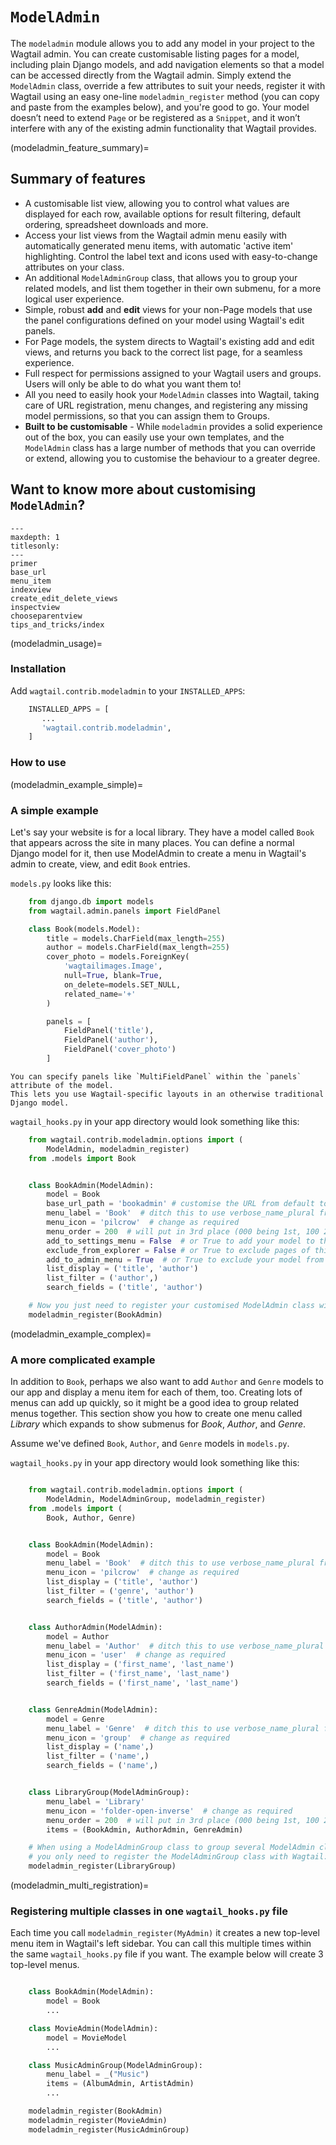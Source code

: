 # `ModelAdmin`

The `modeladmin` module allows you to add any model in your project to the Wagtail admin. You can create customisable listing pages for a model, including plain Django models, and add navigation elements so that a model can be accessed directly from the Wagtail admin. Simply extend the `ModelAdmin` class, override a few attributes to suit your needs, register it with Wagtail using an easy one-line `modeladmin_register` method (you can copy and paste from the examples below), and you're good to go. Your model doesn’t need to extend `Page` or be registered as a `Snippet`, and it won’t interfere with any of the existing admin functionality that Wagtail provides.

(modeladmin_feature_summary)=

## Summary of features

-   A customisable list view, allowing you to control what values are displayed for each row, available options for result filtering, default ordering, spreadsheet downloads and more.
-   Access your list views from the Wagtail admin menu easily with automatically generated menu items, with automatic 'active item' highlighting. Control the label text and icons used with easy-to-change attributes on your class.
-   An additional `ModelAdminGroup` class, that allows you to group your related models, and list them together in their own submenu, for a more logical user experience.
-   Simple, robust **add** and **edit** views for your non-Page models that use the panel configurations defined on your model using Wagtail's edit panels.
-   For Page models, the system directs to Wagtail's existing add and edit views, and returns you back to the correct list page, for a seamless experience.
-   Full respect for permissions assigned to your Wagtail users and groups. Users will only be able to do what you want them to!
-   All you need to easily hook your `ModelAdmin` classes into Wagtail, taking care of URL registration, menu changes, and registering any missing model permissions, so that you can assign them to Groups.
-   **Built to be customisable** - While `modeladmin` provides a solid experience out of the box, you can easily use your own templates, and the `ModelAdmin` class has a large number of methods that you can override or extend, allowing you to customise the behaviour to a greater degree.

## Want to know more about customising `ModelAdmin`?

```{toctree}
---
maxdepth: 1
titlesonly:
---
primer
base_url
menu_item
indexview
create_edit_delete_views
inspectview
chooseparentview
tips_and_tricks/index
```

(modeladmin_usage)=

### Installation

Add `wagtail.contrib.modeladmin` to your `INSTALLED_APPS`:

```python
    INSTALLED_APPS = [
       ...
       'wagtail.contrib.modeladmin',
    ]
```

### How to use

(modeladmin_example_simple)=

### A simple example

Let's say your website is for a local library. They have a model called `Book` that appears across the site in many places. You can define a normal Django model for it, then use ModelAdmin to create a menu in Wagtail's admin to create, view, and edit `Book` entries.

`models.py` looks like this:

```python
    from django.db import models
    from wagtail.admin.panels import FieldPanel

    class Book(models.Model):
        title = models.CharField(max_length=255)
        author = models.CharField(max_length=255)
        cover_photo = models.ForeignKey(
            'wagtailimages.Image',
            null=True, blank=True,
            on_delete=models.SET_NULL,
            related_name='+'
        )

        panels = [
            FieldPanel('title'),
            FieldPanel('author'),
            FieldPanel('cover_photo')
        ]
```

```{note}
You can specify panels like `MultiFieldPanel` within the `panels` attribute of the model.
This lets you use Wagtail-specific layouts in an otherwise traditional Django model.
```

`wagtail_hooks.py` in your app directory would look something like this:

```python
    from wagtail.contrib.modeladmin.options import (
        ModelAdmin, modeladmin_register)
    from .models import Book


    class BookAdmin(ModelAdmin):
        model = Book
        base_url_path = 'bookadmin' # customise the URL from default to admin/bookadmin
        menu_label = 'Book'  # ditch this to use verbose_name_plural from model
        menu_icon = 'pilcrow'  # change as required
        menu_order = 200  # will put in 3rd place (000 being 1st, 100 2nd)
        add_to_settings_menu = False  # or True to add your model to the Settings sub-menu
        exclude_from_explorer = False # or True to exclude pages of this type from Wagtail's explorer view
        add_to_admin_menu = True  # or True to exclude your model from the menu
        list_display = ('title', 'author')
        list_filter = ('author',)
        search_fields = ('title', 'author')

    # Now you just need to register your customised ModelAdmin class with Wagtail
    modeladmin_register(BookAdmin)
```

(modeladmin_example_complex)=

### A more complicated example

In addition to `Book`, perhaps we also want to add `Author` and `Genre` models to our app and display a menu item for each of them, too. Creating lots of menus can add up quickly, so it might be a good idea to group related menus together. This section show you how to create one menu called _Library_ which expands to show submenus for _Book_, _Author_, and _Genre_.

Assume we've defined `Book`, `Author`, and `Genre` models in `models.py`.

`wagtail_hooks.py` in your app directory would look something like this:

```python

    from wagtail.contrib.modeladmin.options import (
        ModelAdmin, ModelAdminGroup, modeladmin_register)
    from .models import (
        Book, Author, Genre)


    class BookAdmin(ModelAdmin):
        model = Book
        menu_label = 'Book'  # ditch this to use verbose_name_plural from model
        menu_icon = 'pilcrow'  # change as required
        list_display = ('title', 'author')
        list_filter = ('genre', 'author')
        search_fields = ('title', 'author')


    class AuthorAdmin(ModelAdmin):
        model = Author
        menu_label = 'Author'  # ditch this to use verbose_name_plural from model
        menu_icon = 'user'  # change as required
        list_display = ('first_name', 'last_name')
        list_filter = ('first_name', 'last_name')
        search_fields = ('first_name', 'last_name')


    class GenreAdmin(ModelAdmin):
        model = Genre
        menu_label = 'Genre'  # ditch this to use verbose_name_plural from model
        menu_icon = 'group'  # change as required
        list_display = ('name',)
        list_filter = ('name',)
        search_fields = ('name',)


    class LibraryGroup(ModelAdminGroup):
        menu_label = 'Library'
        menu_icon = 'folder-open-inverse'  # change as required
        menu_order = 200  # will put in 3rd place (000 being 1st, 100 2nd)
        items = (BookAdmin, AuthorAdmin, GenreAdmin)

    # When using a ModelAdminGroup class to group several ModelAdmin classes together,
    # you only need to register the ModelAdminGroup class with Wagtail:
    modeladmin_register(LibraryGroup)
```

(modeladmin_multi_registration)=

### Registering multiple classes in one `wagtail_hooks.py` file

Each time you call `modeladmin_register(MyAdmin)` it creates a new top-level menu item in Wagtail's left sidebar. You can call this multiple times within the same `wagtail_hooks.py` file if you want. The example below will create 3 top-level menus.

```python

    class BookAdmin(ModelAdmin):
        model = Book
        ...

    class MovieAdmin(ModelAdmin):
        model = MovieModel
        ...

    class MusicAdminGroup(ModelAdminGroup):
        menu_label = _("Music")
        items = (AlbumAdmin, ArtistAdmin)
        ...

    modeladmin_register(BookAdmin)
    modeladmin_register(MovieAdmin)
    modeladmin_register(MusicAdminGroup)
```
